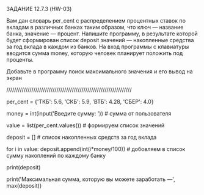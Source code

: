ЗАДАНИЕ 12.7.3 (HW-03) 


Вам дан словарь per_cent с распределением процентных ставок по вкладам в различных банках таким образом, что ключ — название банка, значение — процент. Напишите программу, в результате которой будет сформирован список deposit значений — накопленные средства за год вклада в каждом из банков. На вход программы с клавиатуры вводится сумма money, которую человек планирует положить под проценты.

Добавьте в программу поиск максимального значения и его вывод на экран

/////////////////////////////////////////////////////////////////

per_cent = {'ТКБ': 5.6, 'СКБ': 5.9, 'ВТБ': 4.28, 'СБЕР': 4.0}

money = int(input('Введите сумму: '))   # сумма от пользователя

value = list(per_cent.values()) # формируем список значений

deposit = [] # список накопленных средств за год вклада

for i in value:    deposit.append(int(i*money/100)) #   добовляем в список сумму накоплений по каждому банку
    
print(deposit)

print('Максимальная сумма, которую вы можете заработать —', max(deposit))
